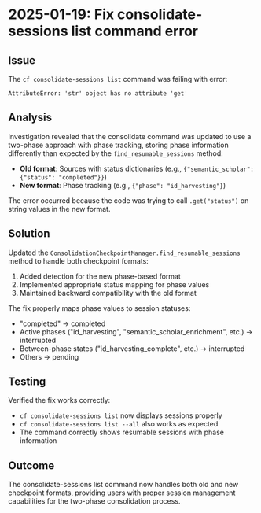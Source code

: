 # 2025-01-19: Fix consolidate-sessions list command error

## Issue
The `cf consolidate-sessions list` command was failing with error:
```
AttributeError: 'str' object has no attribute 'get'
```

## Analysis
Investigation revealed that the consolidate command was updated to use a two-phase approach with phase tracking, storing phase information differently than expected by the `find_resumable_sessions` method:

- **Old format**: Sources with status dictionaries (e.g., `{"semantic_scholar": {"status": "completed"}}`)
- **New format**: Phase tracking (e.g., `{"phase": "id_harvesting"}`)

The error occurred because the code was trying to call `.get("status")` on string values in the new format.

## Solution
Updated the `ConsolidationCheckpointManager.find_resumable_sessions` method to handle both checkpoint formats:

1. Added detection for the new phase-based format
2. Implemented appropriate status mapping for phase values
3. Maintained backward compatibility with the old format

The fix properly maps phase values to session statuses:
- "completed" → completed
- Active phases ("id_harvesting", "semantic_scholar_enrichment", etc.) → interrupted
- Between-phase states ("id_harvesting_complete", etc.) → interrupted
- Others → pending

## Testing
Verified the fix works correctly:
- `cf consolidate-sessions list` now displays sessions properly
- `cf consolidate-sessions list --all` also works as expected
- The command correctly shows resumable sessions with phase information

## Outcome
The consolidate-sessions list command now handles both old and new checkpoint formats, providing users with proper session management capabilities for the two-phase consolidation process.

